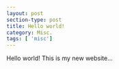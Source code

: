 ```yaml
---
layout: post
section-type: post
title: Hello world!
category: Misc.
tags: [ 'misc']
---
```

Hello world! This is my new website...
